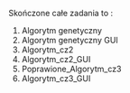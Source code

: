 Skończone całe zadania to : 
1. Algorytm genetyczny
2. Algorytm genetyczny GUI
3. Algorytm_cz2
4. Algorytm_cz2_GUI
5. Poprawione_Algorytm_cz3
6. Algorytm_cz3_GUI
